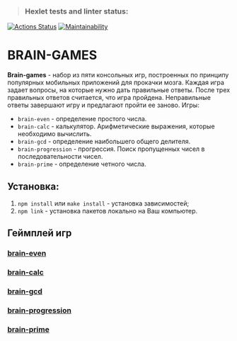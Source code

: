 > ### Hexlet tests and linter status:
[![Actions Status](https://github.com/Polyquid/frontend-project-44/actions/workflows/hexlet-check.yml/badge.svg)](https://github.com/Polyquid/frontend-project-44/actions)
[![Maintainability](https://api.codeclimate.com/v1/badges/c19f632f864627b6f4ed/maintainability)](https://codeclimate.com/github/Polyquid/frontend-project-44/maintainability)

# BRAIN-GAMES
**Brain-games** - набор из пяти консольных игр, построенных по принципу популярных мобильных приложений для прокачки мозга. Каждая игра задает вопросы, на которые нужно дать правильные ответы. После трех правильных ответов считается, что игра пройдена. Неправильные ответы завершают игру и предлагают пройти ее заново. Игры:

- `brain-even` - определение простого числа.
- `brain-calc` - калькулятор. Арифметические выражения, которые необходимо вычислить.
- `brain-gcd` - определение наибольшего общего делителя.
- `brain-progression` - прогрессия. Поиск пропущенных чисел в последовательности чисел.
- `brain-prime` - определение четного числа.

## Установка:
1. `npm install` или `make install` - установка зависимостей;
2. `npm link` - установка пакетов локально на Ваш компьютер.

## Геймплей игр
### [brain-even](https://asciinema.org/a/tgJx7Hhz8t9dkosjNHGrH4Emb)
### [brain-calc](https://asciinema.org/a/byvfkomvzqK0DbnAEH3z7BbEe)
### [brain-gcd](https://asciinema.org/a/BhTm8Qhon9Lb8XtzE5Cr5vOIE)
### [brain-progression](https://asciinema.org/a/36UyGQIW1r05JsStIsfgQ8Onj)
### [brain-prime](https://asciinema.org/a/YPZzP0EGhmpJA7xykXgAKFtzm)
